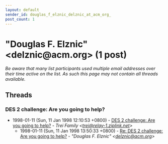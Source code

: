```yaml
---
layout: default
sender_id: douglas_f_elznic_delznic_at_acm_org_
post_count: 1
---
```


# "Douglas F. Elznic" <delznic<span>@</span>acm.org> (1 post)

_Be aware that many list participants used multiple email addresses over their time active on the list. As such this page may not contain all threads available._

## Threads

### DES 2 challenge: Are you going to help?
+ 1998-01-11 (Sun, 11 Jan 1998 12:10:53 +0800) - [DES 2 challenge: Are you going to help?](/archive/1998/01/e3fc212284bae55ac540ce00233b443915d7861b38e572de0a0b44e1fe56b9bc) - _Trei Family \<trei@relay-1.ziplink.net\>_
  + 1998-01-11 (Sun, 11 Jan 1998 13:50:33 +0800) - [Re: DES 2 challenge: Are you going to help?](/archive/1998/01/53c8b51fed5e149f48918090f83a7304afc4a61ec7e5e8d812757cb6a7bfd3fe) - _"Douglas F. Elznic" \<delznic@acm.org\>_

